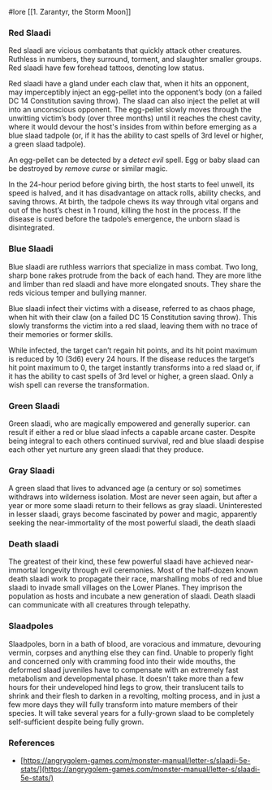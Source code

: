  #lore [[1. Zarantyr, the Storm Moon]]

### Red Slaadi

Red slaadi are vicious combatants that quickly attack other creatures. Ruthless in numbers, they surround, torment, and slaughter smaller groups. Red slaadi have few forehead tattoos, denoting low status.

Red slaadi have a gland under each claw that, when it hits an opponent, may imperceptibly inject an egg-pellet into the opponent’s body (on a failed DC 14 Constitution saving throw). The slaad can also inject the pellet at will into an unconscious opponent. The egg-pellet slowly moves through the unwitting victim’s body (over three months) until it reaches the chest cavity, where it would devour the host's insides from within before emerging as a blue slaad tadpole (or, if it has the ability to cast spells of 3rd level or higher, a green slaad tadpole).

An egg-pellet can be detected by a *detect evil* spell. Egg or baby slaad can be destroyed by *remove curse* or similar magic.

In the 24-hour period before giving birth, the host starts to feel unwell, its speed is halved, and it has disadvantage on attack rolls, ability checks, and saving throws. At birth, the tadpole chews its way through vital organs and out of the host’s chest in 1 round, killing the host in the process. If the disease is cured before the tadpole’s emergence, the unborn slaad is disintegrated.

### Blue Slaadi

Blue slaadi are ruthless warriors that specialize in mass combat. Two long, sharp bone rakes protrude from the back of each hand. They are more lithe and limber than red slaadi and have more elongated snouts. They share the reds vicious temper and bullying manner.

Blue slaadi infect their victims with a disease, referred to as chaos phage, when hit with their claw (on a failed DC 15 Constitution saving throw). This slowly transforms the victim into a red slaad, leaving them with no trace of their memories or former skills.

While infected, the target can’t regain hit points, and its hit point maximum is reduced by 10 (3d6) every 24 hours. If the disease reduces the target’s hit point maximum to 0, the target instantly transforms into a red slaad or, if it has the ability to cast spells of 3rd level or higher, a green slaad. Only a wish spell can reverse the transformation.

### Green Slaadi

Green slaadi, who are magically empowered and generally superior. can result if either a red or blue slaad infects a capable arcane caster. Despite being integral to each others continued survival, red and blue slaadi despise each other yet nurture any green slaadi that they produce.

### Gray Slaadi

A green slaad that lives to advanced age (a century or so) sometimes withdraws into wilderness isolation. Most are never seen again, but after a year or more some slaadi return to their fellows as gray slaadi. Uninterested in lesser slaadi, grays become fascinated by power and magic, apparently seeking the near-immortality of the most powerful slaadi, the death slaadi

### Death slaadi

The greatest of their kind, these few powerful slaadi have achieved near-immortal longevity through evil ceremonies. Most of the half-dozen known death slaadi work to propagate their race, marshalling mobs of red and blue slaadi to invade small villages on the Lower Planes. They imprison the population as hosts and incubate a new generation of slaadi. Death slaadi can communicate with all creatures through telepathy.

### Slaadpoles

Slaadpoles, born in a bath of blood, are voracious and immature, devouring vermin, corpses and anything else they can find. Unable to properly fight and concerned only with cramming food into their wide mouths, the deformed slaad juveniles have to compensate with an extremely fast metabolism and developmental phase. It doesn't take more than a few hours for their undeveloped hind legs to grow, their translucent tails to shrink and their flesh to darken in a revolting, molting process, and in just a few more days they will fully transform into mature members of their species. It will take several years for a fully-grown slaad to be completely self-sufficient despite being fully grown.

### References

* [https://angrygolem-games.com/monster-manual/letter-s/slaadi-5e-stats/](https://angrygolem-games.com/monster-manual/letter-s/slaadi-5e-stats/)
